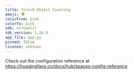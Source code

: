 ```yaml
---
title: Yolov8 Object Counting
emoji: 🌍
colorFrom: pink
colorTo: pink
sdk: streamlit
sdk_version: 1.26.0
app_file: app.py
pinned: false
license: unknown
---
```


Check out the configuration reference at https://huggingface.co/docs/hub/spaces-config-reference
